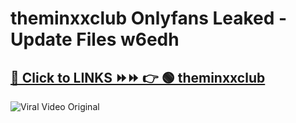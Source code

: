 
 # theminxxclub Onlyfans Leaked - Update Files w6edh

## <h2><a href="https://clipsfans.com/theminxxclub&ref=git">🔗 Click to LINKS ⏩⏩ 👉 🟢 theminxxclub </a></h2>

<a href="https://clipsfans.com/theminxxclub&ref=git" rel="nofollow" data-target="animated-image.originalLink"><img src="https://i.ibb.co.com/xMMVF88/686577567.gif" alt="Viral Video Original" style="max-width: 100%; display: inline-block;" data-target="animated-image.originalImage"></a>

